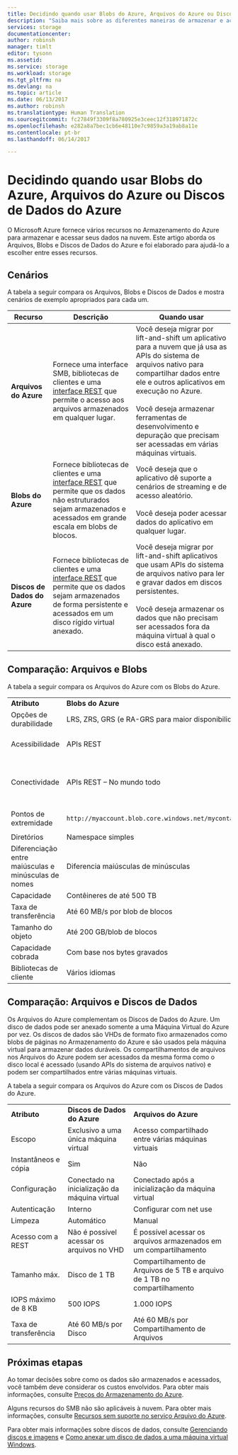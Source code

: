 ```yaml
---
title: Decidindo quando usar Blobs do Azure, Arquivos do Azure ou Discos de Dados do Azure
description: "Saiba mais sobre as diferentes maneiras de armazenar e acessar dados no Azure para ajudá-lo a decidir qual tecnologia será usada."
services: storage
documentationcenter: 
author: robinsh
manager: timlt
editor: tysonn
ms.assetid: 
ms.service: storage
ms.workload: storage
ms.tgt_pltfrm: na
ms.devlang: na
ms.topic: article
ms.date: 06/13/2017
ms.author: robinsh
ms.translationtype: Human Translation
ms.sourcegitcommit: fc27849f3309f8a780925e3ceec12f318971872c
ms.openlocfilehash: e282a8a7bec1cb6e48110e7c9859a3a19ab8a11e
ms.contentlocale: pt-br
ms.lasthandoff: 06/14/2017

---
```


# <a name="deciding-when-to-use-azure-blobs-azure-files-or-azure-data-disks"></a>Decidindo quando usar Blobs do Azure, Arquivos do Azure ou Discos de Dados do Azure

O Microsoft Azure fornece vários recursos no Armazenamento do Azure para armazenar e acessar seus dados na nuvem. Este artigo aborda os Arquivos, Blobs e Discos de Dados do Azure e foi elaborado para ajudá-lo a escolher entre esses recursos.

## <a name="scenarios"></a>Cenários

A tabela a seguir compara os Arquivos, Blobs e Discos de Dados e mostra cenários de exemplo apropriados para cada um.

| Recurso | Descrição | Quando usar |
|--------------|-------------|-------------|
| **Arquivos do Azure** | Fornece uma interface SMB, bibliotecas de clientes e uma [interface REST](/rest/api/storageservices/file-service-rest-api) que permite o acesso aos arquivos armazenados em qualquer lugar. | Você deseja migrar por lift-and-shift um aplicativo para a nuvem que já usa as APIs do sistema de arquivos nativo para compartilhar dados entre ele e outros aplicativos em execução no Azure.<br/><br/>Você deseja armazenar ferramentas de desenvolvimento e depuração que precisam ser acessadas em várias máquinas virtuais. |
| **Blobs do Azure** | Fornece bibliotecas de clientes e uma [interface REST](/rest/api/storageservices/blob-service-rest-api) que permite que os dados não estruturados sejam armazenados e acessados em grande escala em blobs de blocos. | Você deseja que o aplicativo dê suporte a cenários de streaming e de acesso aleatório.<br/><br/>Você deseja poder acessar dados do aplicativo em qualquer lugar. |
| **Discos de Dados do Azure** | Fornece bibliotecas de clientes e uma [interface REST](/rest/api/compute/virtualmachines/virtualmachines-create-or-update) que permite que os dados sejam armazenados de forma persistente e acessados em um disco rígido virtual anexado. | Você deseja migrar por lift-and-shift aplicativos que usam APIs do sistema de arquivos nativo para ler e gravar dados em discos persistentes.<br/><br/>Você deseja armazenar os dados que não precisam ser acessados fora da máquina virtual à qual o disco está anexado. |

## <a name="comparison-files-and-blobs"></a>Comparação: Arquivos e Blobs

A tabela a seguir compara os Arquivos do Azure com os Blobs do Azure.  
  
||||  
|-|-|-|  
|**Atributo**|**Blobs do Azure**|**Arquivos do Azure**|  
|Opções de durabilidade|LRS, ZRS, GRS (e RA-GRS para maior disponibilidade)|LRS, GRS|  
|Acessibilidade|APIs REST|APIs REST<br /><br /> SMB 2.1 e SMB 3.0 (APIs do sistema de arquivos padrão)|  
|Conectividade|APIs REST – No mundo todo|APIs REST – No mundo todo<br /><br /> SMB 2.1 – Na região<br /><br /> SMB 3.0 – No mundo todo|  
|Pontos de extremidade|`http://myaccount.blob.core.windows.net/mycontainer/myblob`|`\\myaccount.file.core.windows.net\myshare\myfile.txt`<br /><br /> `http://myaccount.file.core.windows.net/myshare/myfile.txt`|  
|Diretórios|Namespace simples|Objetos do diretório verdadeiros|  
|Diferenciação entre maiúsculas e minúsculas de nomes|Diferencia maiúsculas de minúsculas|Sem diferenciação entre maiúsculas e minúsculas, mas com preservação de maiúsculas e minúsculas|  
|Capacidade|Contêineres de até 500 TB|Compartilhamentos de arquivos de 5 TB|  
|Taxa de transferência|Até 60 MB/s por blob de blocos|Até 60 MB/s por compartilhamento|  
|Tamanho do objeto|Até 200 GB/blob de blocos|Até 1 TB/arquivo|  
|Capacidade cobrada|Com base nos bytes gravados|Com base no tamanho do arquivo|  
|Bibliotecas de cliente|Vários idiomas|Vários idiomas|  
  
## <a name="comparison-files-and-data-disks"></a>Comparação: Arquivos e Discos de Dados

Os Arquivos do Azure complementam os Discos de Dados do Azure. Um disco de dados pode ser anexado somente a uma Máquina Virtual do Azure por vez. Os discos de dados são VHDs de formato fixo armazenados como blobs de páginas no Armazenamento do Azure e são usados pela máquina virtual para armazenar dados duráveis. Os compartilhamentos de arquivos nos Arquivos do Azure podem ser acessados da mesma forma como o disco local é acessado (usando APIs do sistema de arquivos nativo) e podem ser compartilhados entre várias máquinas virtuais.  
 
A tabela a seguir compara os Arquivos do Azure com os Discos de Dados do Azure.  
 
||||  
|-|-|-|  
|**Atributo**|**Discos de Dados do Azure**|**Arquivos do Azure**|  
|Escopo|Exclusivo a uma única máquina virtual|Acesso compartilhado entre várias máquinas virtuais|  
|Instantâneos e cópia|Sim|Não|  
|Configuração|Conectado na inicialização da máquina virtual|Conectado após a inicialização da máquina virtual|  
|Autenticação|Interno|Configurar com net use|  
|Limpeza|Automático|Manual|  
|Acesso com a REST|Não é possível acessar os arquivos no VHD|É possível acessar os arquivos armazenados em um compartilhamento|  
|Tamanho máx.|Disco de 1 TB|Compartilhamento de Arquivos de 5 TB e arquivo de 1 TB no compartilhamento|  
|IOPS máximo de 8 KB|500 IOPS|1.000 IOPS|  
|Taxa de transferência|Até 60 MB/s por Disco|Até 60 MB/s por Compartilhamento de Arquivos|  

## <a name="next-steps"></a>Próximas etapas

Ao tomar decisões sobre como os dados são armazenados e acessados, você também deve considerar os custos envolvidos. Para obter mais informações, consulte [Preços do Armazenamento do Azure](https://azure.microsoft.com/pricing/details/storage/).
  
Alguns recursos do SMB não são aplicáveis à nuvem. Para obter mais informações, consulte [Recursos sem suporte no serviço Arquivo do Azure](/rest/api/storageservices/features-not-supported-by-the-azure-file-service).
  
Para obter mais informações sobre discos de dados, consulte [Gerenciando discos e imagens](storage-about-disks-and-vhds-linux.md) e [Como anexar um disco de dados a uma máquina virtual Windows](../virtual-machines/windows/classic/attach-disk.md).
